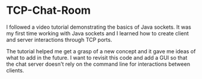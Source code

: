 # TCP-Chat-Room

I followed a video tutorial demonstrating the basics of Java sockets. It was my first time working with Java sockets and I learned how to 
create client and server interactions through TCP ports. 

The tutorial helped me get a grasp of a new concept and it gave me ideas of what to add in the future. I want to revisit this code and add
a GUI so that the chat server doesn't rely on the command line for interactions between clients. 

